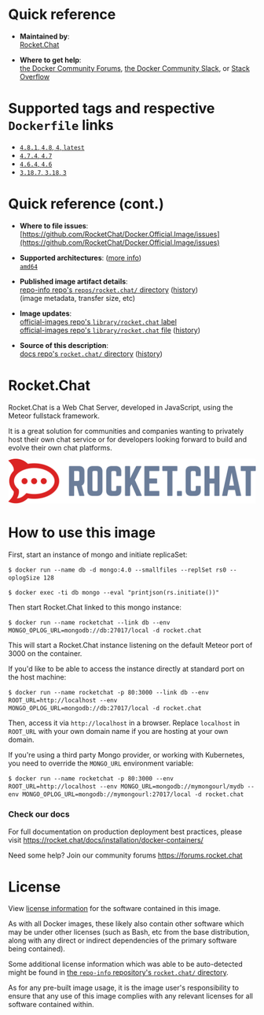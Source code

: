 <!--

********************************************************************************

WARNING:

    DO NOT EDIT "rocket.chat/README.md"

    IT IS AUTO-GENERATED

    (from the other files in "rocket.chat/" combined with a set of templates)

********************************************************************************

-->

# Quick reference

-	**Maintained by**:  
	[Rocket.Chat](https://github.com/RocketChat/Docker.Official.Image)

-	**Where to get help**:  
	[the Docker Community Forums](https://forums.docker.com/), [the Docker Community Slack](https://dockr.ly/slack), or [Stack Overflow](https://stackoverflow.com/search?tab=newest&q=docker)

# Supported tags and respective `Dockerfile` links

-	[`4.8.1`, `4.8`, `4`, `latest`](https://github.com/RocketChat/Docker.Official.Image/blob/6fb7ced4c1b1c8b499ef5153b95f49eeb750dc47/4.8/Dockerfile)
-	[`4.7.4`, `4.7`](https://github.com/RocketChat/Docker.Official.Image/blob/6fb7ced4c1b1c8b499ef5153b95f49eeb750dc47/4.7/Dockerfile)
-	[`4.6.4`, `4.6`](https://github.com/RocketChat/Docker.Official.Image/blob/6fb7ced4c1b1c8b499ef5153b95f49eeb750dc47/4.6/Dockerfile)
-	[`3.18.7`, `3.18`, `3`](https://github.com/RocketChat/Docker.Official.Image/blob/6fb7ced4c1b1c8b499ef5153b95f49eeb750dc47/3.18/Dockerfile)

# Quick reference (cont.)

-	**Where to file issues**:  
	[https://github.com/RocketChat/Docker.Official.Image/issues](https://github.com/RocketChat/Docker.Official.Image/issues)

-	**Supported architectures**: ([more info](https://github.com/docker-library/official-images#architectures-other-than-amd64))  
	[`amd64`](https://hub.docker.com/r/amd64/rocket.chat/)

-	**Published image artifact details**:  
	[repo-info repo's `repos/rocket.chat/` directory](https://github.com/docker-library/repo-info/blob/master/repos/rocket.chat) ([history](https://github.com/docker-library/repo-info/commits/master/repos/rocket.chat))  
	(image metadata, transfer size, etc)

-	**Image updates**:  
	[official-images repo's `library/rocket.chat` label](https://github.com/docker-library/official-images/issues?q=label%3Alibrary%2Frocket.chat)  
	[official-images repo's `library/rocket.chat` file](https://github.com/docker-library/official-images/blob/master/library/rocket.chat) ([history](https://github.com/docker-library/official-images/commits/master/library/rocket.chat))

-	**Source of this description**:  
	[docs repo's `rocket.chat/` directory](https://github.com/docker-library/docs/tree/master/rocket.chat) ([history](https://github.com/docker-library/docs/commits/master/rocket.chat))

# Rocket.Chat

Rocket.Chat is a Web Chat Server, developed in JavaScript, using the Meteor fullstack framework.

It is a great solution for communities and companies wanting to privately host their own chat service or for developers looking forward to build and evolve their own chat platforms.

![logo](https://raw.githubusercontent.com/docker-library/docs/58b1de3ee0d72e7b157fb70a0232e2dd75c9b516/rocket.chat/logo.svg?sanitize=true)

# How to use this image

First, start an instance of mongo and initiate replicaSet:

```console
$ docker run --name db -d mongo:4.0 --smallfiles --replSet rs0 --oplogSize 128
```

```console
$ docker exec -ti db mongo --eval "printjson(rs.initiate())"
```

Then start Rocket.Chat linked to this mongo instance:

```console
$ docker run --name rocketchat --link db --env MONGO_OPLOG_URL=mongodb://db:27017/local -d rocket.chat
```

This will start a Rocket.Chat instance listening on the default Meteor port of 3000 on the container.

If you'd like to be able to access the instance directly at standard port on the host machine:

```console
$ docker run --name rocketchat -p 80:3000 --link db --env ROOT_URL=http://localhost --env MONGO_OPLOG_URL=mongodb://db:27017/local -d rocket.chat
```

Then, access it via `http://localhost` in a browser. Replace `localhost` in `ROOT_URL` with your own domain name if you are hosting at your own domain.

If you're using a third party Mongo provider, or working with Kubernetes, you need to override the `MONGO_URL` environment variable:

```console
$ docker run --name rocketchat -p 80:3000 --env ROOT_URL=http://localhost --env MONGO_URL=mongodb://mymongourl/mydb --env MONGO_OPLOG_URL=mongodb://mymongourl:27017/local -d rocket.chat
```

### Check our docs

For full documentation on production deployment best practices, please visit https://rocket.chat/docs/installation/docker-containers/

Need some help? Join our community forums https://forums.rocket.chat

# License

View [license information](https://github.com/RocketChat/Rocket.Chat/blob/master/LICENSE) for the software contained in this image.

As with all Docker images, these likely also contain other software which may be under other licenses (such as Bash, etc from the base distribution, along with any direct or indirect dependencies of the primary software being contained).

Some additional license information which was able to be auto-detected might be found in [the `repo-info` repository's `rocket.chat/` directory](https://github.com/docker-library/repo-info/tree/master/repos/rocket.chat).

As for any pre-built image usage, it is the image user's responsibility to ensure that any use of this image complies with any relevant licenses for all software contained within.
